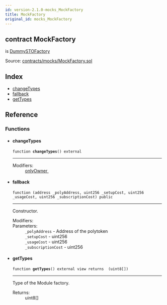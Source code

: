 ```yaml
---
id: version-2.1.0-mocks_MockFactory
title: MockFactory
original_id: mocks_MockFactory
---
```


<div class="contract-doc"><div class="contract"><h2 class="contract-header"><span class="contract-kind">contract</span> MockFactory</h2><p class="base-contracts"><span>is</span> <a href="mocks_DummySTOFactory.html">DummySTOFactory</a></p><div class="source">Source: <a href="https://github.com/PolymathNetwork/polymath-core/blob/v2.1.0/contracts/mocks/MockFactory.sol" target="_blank">contracts/mocks/MockFactory.sol</a></div></div><div class="index"><h2>Index</h2><ul><li><a href="mocks_MockFactory.html#changeTypes">changeTypes</a></li><li><a href="mocks_MockFactory.html#">fallback</a></li><li><a href="mocks_MockFactory.html#getTypes">getTypes</a></li></ul></div><div class="reference"><h2>Reference</h2><div class="functions"><h3>Functions</h3><ul><li><div class="item function"><span id="changeTypes" class="anchor-marker"></span><h4 class="name">changeTypes</h4><div class="body"><code class="signature">function <strong>changeTypes</strong><span>() </span><span>external </span></code><hr/><dl><dt><span class="label-modifiers">Modifiers:</span></dt><dd><a href="es_openzeppelin-solidity_contracts_ownership_Ownable.html#onlyOwner">onlyOwner </a></dd></dl></div></div></li><li><div class="item function"><span id="fallback" class="anchor-marker"></span><h4 class="name">fallback</h4><div class="body"><code class="signature">function <strong></strong><span>(address _polyAddress, uint256 _setupCost, uint256 _usageCost, uint256 _subscriptionCost) </span><span>public </span></code><hr/><div class="description"><p>Constructor.</p></div><dl><dt><span class="label-modifiers">Modifiers:</span></dt><dd></dd><dt><span class="label-parameters">Parameters:</span></dt><dd><div><code>_polyAddress</code> - Address of the polytoken</div><div><code>_setupCost</code> - uint256</div><div><code>_usageCost</code> - uint256</div><div><code>_subscriptionCost</code> - uint256</div></dd></dl></div></div></li><li><div class="item function"><span id="getTypes" class="anchor-marker"></span><h4 class="name">getTypes</h4><div class="body"><code class="signature">function <strong>getTypes</strong><span>() </span><span>external </span><span>view </span><span>returns  (uint8[]) </span></code><hr/><div class="description"><p>Type of the Module factory.</p></div><dl><dt><span class="label-return">Returns:</span></dt><dd>uint8[]</dd></dl></div></div></li></ul></div></div></div>
